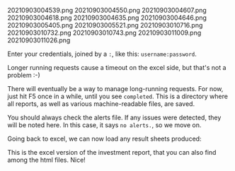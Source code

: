 20210903004539.png
20210903004550.png
20210903004607.png
20210903004618.png
20210903004635.png
20210903004646.png
20210903005405.png
20210903005521.png
20210903010716.png
20210903010732.png
20210903010743.png
20210903011009.png
20210903011026.png








Enter your credentials, joined by a `:`, like this: `username:password`.












Longer running requests cause a timeout on the excel side, but that's not a problem :-)


There will eventually be a way to manage long-running requests. For now, just hit F5 once in a while, until you see `completed`. This is a directory where all reports, as well as various machine-readable files, are saved.


You should always check the alerts file. If any issues were detected, they will be noted here. In this case, it says `no alerts.`, so we move on.

Going back to excel, we can now load any result sheets produced:

This is the excel version of the investment report, that you can also find among the html files. Nice!



